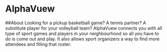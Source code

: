 # AlphaVuew

##About
Looking for a pickup basketball game? A tennis partner? A substitute player for your volleyball team? 
AlphaVuew connects you with all type of sport games and players in your neighbourhood so all you have to do is come out and play. It also allows sport organizers a way to find more attendees and filling that roster.
